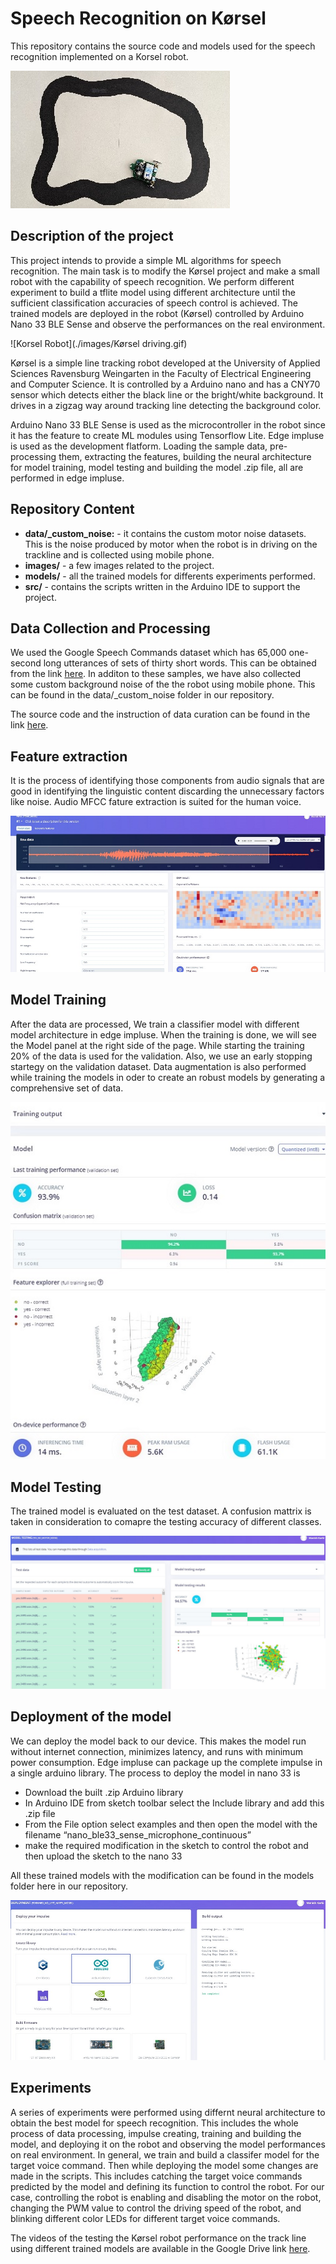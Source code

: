 # Speech Recognition on Kørsel

This repository contains the source code and models used for the speech recognition implemented on a Korsel robot. 
 
![Korsel Robot](./images/korsel_robot.jpg)

## Description of the project

This project intends to provide a simple ML algorithms for speech recognition. The main task is to modify the Kørsel project and make a small robot with the capability of speech recognition. 
We perform different experiment to build a tflite model using different architecture until the sufficient classification accuracies of speech control is achieved.
The trained models are deployed in the robot (Kørsel) controlled by Arduino Nano 33 BLE Sense and observe the performances on the real environment.

![Korsel Robot](./images/Kørsel driving.gif)

Kørsel is a simple line tracking robot developed at the University of Applied Sciences Ravensburg Weingarten in the Faculty of Electrical Engineering and Computer Science. It is controlled by a Arduino nano and
has a CNY70 sensor which detects either the black line or the bright/white background. It drives in a zigzag way around tracking line detecting the background color. 

Arduino Nano 33 BLE Sense is used as the microcontroller in the robot since it has the feature to create ML modules using Tensorflow Lite.
Edge impluse is used as the development flatform. Loading the sample data, pre-processing them, extracting the features, building the neural architecture for model training, model testing
and building the model .zip file, all are performed in edge impluse.      

## Repository Content

* **data/_custom_noise:** - it contains the custom motor noise datasets. This is the noise produced by motor when the robot is in driving on the trackline and is collected using mobile phone.
* **images/** - a few images related to the project.
* **models/** - all the trained models for differents experiments performed.
* **src/** - contains the scripts written in the Arduino IDE to support the project.  


## Data Collection and Processing
We used the Google Speech Commands dataset which has 65,000 one-second long utterances of sets of thirty short words. This can be obtained from the link [here](http://download.tensorflow.org/data/speech_commands_v0.02.tar.gz). 
In additon to these samples, we have also collected some custom background noise of the the robot using mobile phone. This can be found in the data/_custom_noise folder in our repository.

The source code and the instruction of data curation can be found in the link [here](https://github.com/memanish008/ei-keyword-spotting). 

## Feature extraction
It is the process of identifying those components from audio signals that are good in identifying the linguistic content discarding the unnecessary factors like noise. Audio MFCC fature extraction is suited for the human voice.

![MFCC Feature](./images/mfcc_feature_extraction.jpg)



## Model Training
After the data are processed, We train a classifier model with different model architecture in edge impluse. When the training is done, we will see the Model panel at the right side of the page. While starting the training 20% of the data is used for the validation.
Also, we use an early stopping startegy on the validation dataset. Data augmentation is also performed while training the models in oder to create an robust models by generating a comprehensive set of data. 

![Model Training](./images/training_output.jpg)



## Model Testing
The trained model is evaluated on the test dataset. A confusion mattrix is taken in consideration to comapre the testing accuracy of different classes.

![Model Testing](./images/model_testing.jpg)



## Deployment of the model
We can deploy the model back to our device. This makes the model run without internet connection, minimizes latency, and runs with minimum power consumption. Edge impluse can package up the complete impulse in a single arduino library. 
The process to deploy the model in nano 33 is
* Download the built .zip Arduino library
* In Arduino IDE from sketch toolbar select the Include library and add this .zip file
* From the File option select examples and then open the model with the filename “nano_ble33_sense_microphone_continuous”
* make the required modification in the sketch to control the robot and then upload the sketch to the nano 33

All these trained models with the modification can be found in the models folder here in our repository. 

![Model Deployment](./images/model_deployment.jpg)



## Experiments

A series of experiments were performed using differnt neural architecture to obtain the best model for speech recognition. This includes the whole process of data processing, impulse creating, training and building the model, and deploying it on the robot and observing the model performances on real environment.
In general, we train and build a classifer model for the target voice command. Then while deploying the model some changes are made in the scripts. This includes catching the target voice commands predicted by the model and defining its function to control the robot. For our case, controlling the robot is 
enabling and disabling the motor on the robot, changing the PWM value to control the driving speed of the robot, and blinking different color LEDs for different target voice commands.        

The videos of the testing the Kørsel robot performance on the track line using different trained models are available in the Google Drive link [here](https://drive.google.com/drive/folders/1pUV_IysSdNKn0U_R8hXAS0FiaRnUzW44?usp=sharing).
